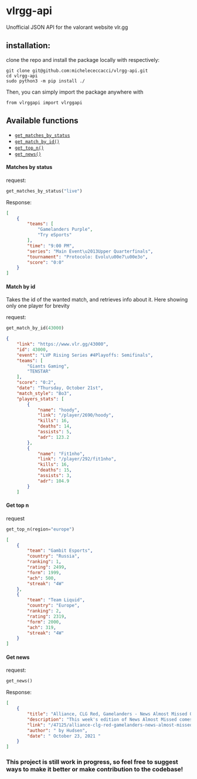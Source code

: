 # vlrgg-api
Unofficial JSON API for the valorant website vlr.gg 

## installation:
clone the repo  and install the package locally with respectively: 
```
git clone git@github.com:michelececcacci/vlrgg-api.git
cd vlrgg-api
sudo python3 -m pip install ./
```
Then, you can simply import the package anywhere with 
```python3 
from vlrggapi import vlrggapi
```
## Available functions
* [`get_matches_by_status`](#matches-by-status)
* [`get_match_by_id()`](#match-by-id)
* [`get_top_n()`](#get-top-n)
* [`get_news()`](#get-news)

#### Matches by status
request:
```python
get_matches_by_status("live")
```
Response: 
```json
[
    {
        "teams": [
            "Gamelanders Purple",
            "Try eSports"
        ],
        "time": "9:00 PM",
        "series": "Main Event\u2013Upper Quarterfinals",
        "tournament": "Protocolo: Evolu\u00e7\u00e3o",
        "score": "0:0"
    }
]
```
#### Match by id
Takes the id of the wanted match, and retrieves info about it. Here showing only one player for brevity

request: 
```python
get_match_by_id(43000)
```
```json
{
    "link": "https://www.vlr.gg/43000",
    "id": 43000,
    "event": "LVP Rising Series #4Playoffs: Semifinals",
    "teams": [
        "Giants Gaming",
        "TENSTAR"
    ],
    "score": "0:2",
    "date": "Thursday, October 21st",
    "match_style": "Bo3",
    "players_stats": [
        {
            "name": "hoody",
            "link": "/player/2690/hoody",
            "kills": 16,
            "deaths": 14,
            "assists": 5,
            "adr": 123.2
        },
        {
            "name": "Fit1nho",
            "link": "/player/292/fit1nho",
            "kills": 16,
            "deaths": 15,
            "assists": 3,
            "adr": 104.9
        }
    ]
```
#### Get top n
request
```python
get_top_n(region="europe")
```
```json
[
    {
        "team": "Gambit Esports",
        "country": "Russia",
        "ranking": 1,
        "rating": 2499,
        "form": 1999,
        "ach": 500,
        "streak": "4W"
    },
    {
        "team": "Team Liquid",
        "country": "Europe",
        "ranking": 2,
        "rating": 2319,
        "form": 2000,
        "ach": 319,
        "streak": "4W"
    }
]
```

#### Get news
request:
```python
get_news()
```
Response: 
```json
[
    {
        "title": "Alliance, CLG Red, Gamelanders - News Almost Missed October 22",
        "description": "This week's edition of News Almost Missed comes with a healthy scoop of stories from around the world.",
        "link": "/47125/alliance-clg-red-gamelanders-news-almost-missed-october-22",
        "author": " by Hudsen",
        "date": " October 23, 2021 "
    }
]

```
### This project is still work in progress, so feel free to suggest ways to make it better or make contribution to the codebase!
